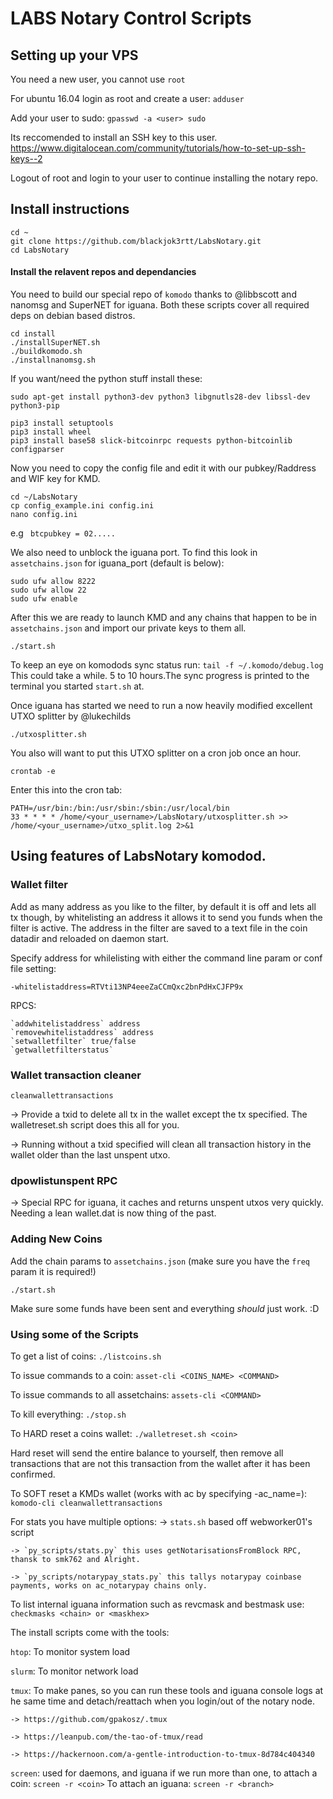 # LABS Notary Control Scripts

## Setting up your VPS
You need a new user, you cannot use `root`

For ubuntu 16.04 login as root and create a user: `adduser`

Add your user to sudo: `gpasswd -a <user> sudo`

Its reccomended to install an SSH key to this user. https://www.digitalocean.com/community/tutorials/how-to-set-up-ssh-keys--2

Logout of root and login to your user to continue installing the notary repo.

## Install instructions
```shell
cd ~
git clone https://github.com/blackjok3rtt/LabsNotary.git
cd LabsNotary
```

#### Install the relavent repos and dependancies 
You need to build our special repo of `komodo` thanks to @libbscott and nanomsg and SuperNET for iguana. Both these scripts cover all required deps on debian based distros.
 ```shell
cd install
./installSuperNET.sh
./buildkomodo.sh
./installnanomsg.sh
``` 

If you want/need the python stuff install these:
```shell
sudo apt-get install python3-dev python3 libgnutls28-dev libssl-dev python3-pip

pip3 install setuptools 
pip3 install wheel 
pip3 install base58 slick-bitcoinrpc requests python-bitcoinlib configparser
```

Now you need to copy the config file and edit it with our pubkey/Raddress and WIF key for KMD.

```shell
cd ~/LabsNotary
cp config_example.ini config.ini
nano config.ini
```

e.g ` btcpubkey = 02.....`

We also need to unblock the iguana port. To find this look in `assetchains.json` for iguana_port (default is below):
```shell
sudo ufw allow 8222
sudo ufw allow 22
sudo ufw enable
```
After this we are ready to launch KMD and any chains that happen to be in `assetchains.json` and import our private keys to them all.

```shell
./start.sh
```
To keep an eye on komodods sync status run: `tail -f ~/.komodo/debug.log` This could take a while. 5 to 10 hours.The sync progress is printed to the terminal you started `start.sh` at.

Once iguana has started we need to run a now heavily modified excellent UTXO splitter by @lukechilds
```shell
./utxosplitter.sh
```
You also will want to put this UTXO splitter on a cron job once an hour.
```shell
crontab -e
```
Enter this into the cron tab:
```
PATH=/usr/bin:/bin:/usr/sbin:/sbin:/usr/local/bin
33 * * * * /home/<your_username>/LabsNotary/utxosplitter.sh >> /home/<your_username>/utxo_split.log 2>&1
```

## Using features of LabsNotary komodod.
### Wallet filter 
Add as many address as you like to the filter, by default it is off and lets all tx though, by whitelisting an address it allows it to send you funds when the filter is active. The address in the filter are saved to a text file in the coin datadir and reloaded on daemon start. 
 
Specify address for whilelisting with either the command line param or conf file setting:

`-whitelistaddress=RTVti13NP4eeeZaCCmQxc2bnPdHxCJFP9x`

RPCS: 

    `addwhitelistaddress` address
    `removewhitelistaddress` address
    `setwalletfilter` true/false 
    `getwalletfilterstatus` 


### Wallet transaction cleaner
`cleanwallettransactions` <txid>

-> Provide a txid to delete all tx in the wallet except the tx specified. The walletreset.sh script does this all for you.

-> Running without a txid specified will clean all transaction history in the wallet older than the last unspent utxo. 

### dpowlistunspent RPC 
-> Special RPC for iguana, it caches and returns unspent utxos very quickly. Needing a lean wallet.dat is now thing of the past. 

### Adding New Coins
Add the chain params to `assetchains.json` (make sure you have the `freq` param it is required!)
```shell
./start.sh
```

Make sure some funds have been sent and everything *should* just work. :D

### Using some of the Scripts

To get a list of coins: `./listcoins.sh`

To issue commands to a coin: `asset-cli <COINS_NAME> <COMMAND>`

To issue commands to all assetchains: `assets-cli <COMMAND>`

To kill everything: `./stop.sh`

To HARD reset a coins wallet: `./walletreset.sh <coin>`

Hard reset will send the entire balance to yourself, then remove all transactions that are not this transaction from the wallet after it has been confirmed. 

To SOFT reset a KMDs wallet (works with ac by specifying -ac_name=): `komodo-cli cleanwallettransactions`

For stats you have multiple options:
    -> `stats.sh` based off webworker01's script 
    
    -> `py_scripts/stats.py` this uses getNotarisationsFromBlock RPC, thansk to smk762 and Alright. 
    
    -> `py_scripts/notarypay_stats.py` this tallys notarypay coinbase payments, works on ac_notarypay chains only. 
    
To list internal iguana information such as revcmask and bestmask use:
    `checkmasks <chain> or <maskhex>`

The install scripts come with the tools:

`htop`: To monitor system load

`slurm`: To monitor network load

`tmux`: To make panes, so you can run these tools and iguana console logs at he same time and detach/reattach when you login/out of the notary node.
 
    -> https://github.com/gpakosz/.tmux
    
    -> https://leanpub.com/the-tao-of-tmux/read
    
    -> https://hackernoon.com/a-gentle-introduction-to-tmux-8d784c404340
        
`screen`: used for daemons, and iguana if we run more than one, to attach a coin:
    `screen -r <coin>` 
    To attach an iguana:
    `screen -r <branch>`

